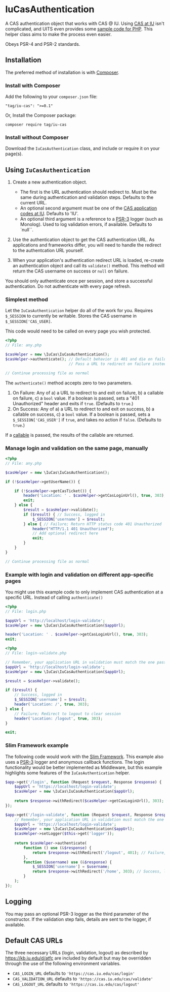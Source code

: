 # IuCasAuthentication
A CAS authentication object that works with CAS @ IU. Using [CAS at IU](https://kb.iu.edu/d/atfc) isn't complicated, and UITS even provides some [sample code for PHP](https://kb.iu.edu/d/bfru). This helper class aims to make the process even easier.

Obeys PSR-4 and PSR-2 standards.

## Installation

The preferred method of installation is with [Composer](https://getcomposer.org).

### Install with Composer
Add the following to your `composer.json` file:
```
"tag/iu-cas": ">=0.1"
```

Or, Install the Composer package:
```
composer require tag/iu-cas
```

### Install without Composer

Download the `IuCasAuthentication` class, and include or require it on your page(s).

## Using `IuCasAuthentication`

1. Create a new authentication object.

   * The first is the URL authentication should redirect to. Must be the same during authentication and validation steps. Defaults to the current URL.
   * An optional second argument must be one of the [CAS application codes at IU](https://kb.iu.edu/d/alqm). Defaults to 'IU'.
   * An optional third argument is a reference to a [PSR-3][psr3] logger (such as Monolog). Used to log validation errors, if available. Defaults to `null``.

2. Use the authentication object to get the CAS authentication URL. As applications and frameworks differ, you will need to handle the redirect to the authentcation URL yourself.

3. When your application's authentication redirect URL is loaded, re-create an authentication object and call its `validate()` method. This method will return the CAS username on success or `null` on failure.

You should only authenticate once per session, and store a successful authentication. Do not authenticate with every page refresh.

[psr3]: https://www.php-fig.org/psr/psr-3/

### Simplest method
Let the `IuCasAuthentication` helper do all of the work for you. Requires `$_SESSION` to currently be writable. Stores the CAS username in `$_SESSION['CAS_USER]`.

This code would need to be called on every page you wish protected.

```php
<?php
// File: any.php

$casHelper = new \IuCas\IuCasAuthentication();
$casHelper->authenticate(); // Default behavior is 401 and die on failure.
                            // Pass a URL to redirect on failure insteead; see documentation for other options

// Continue processing file as normal
```

The `authenticate()` method accepts zero to two parameters.

1. On Failure: Any of a) a URL to redirect to and exit on failure, b) a callable on failure, c) a `bool` value. If a boolean is passed, sets a "401 Unauthorized" header and exits if `true`. (Defaults to `true`.)
2. On Success: Any of a) a URL to redirect to and exit on success, b) a callable on success, c) a `bool` value. If a boolean is passed, sets a `$_SESSION['CAS_USER']` if `true`, and takes no action if `false`. (Defaults to `true`.)

If a [callable](http://php.net/manual/en/language.types.callable.php) is passed, the results of the callable are returned.

### Manage login and validation on the same page, manually

```php
<?php
// File: any.php

$casHelper = new \IuCas\IuCasAuthentication();

if (!$casHelper->getUserName()) {

    if (!$casHelper->getCasTicket()) {
        header('Location: ' . $casHelper->getCasLoginUrl(), true, 303);
        exit;
    } else {
        $result = $casHelper->validate();
        if ($result) { // Success, logged in
            $_SESSION['username'] = $result;
        } else { // Failure; Return HTTP status code 401 Unauthorized
            header("HTTP/1.1 401 Unauthorized");
            // Add optional redirect here
            exit;
        }
    }
}

// Continue processing file as normal
```

### Example with login and validation on different app-specific pages

You might use this example code to only implement CAS authentication at a specific URL. Instead of calling `authenticate()`

```php
<?php
// File: login.php

$appUrl = 'http://localhost/login-validate';
$casHelper = new \IuCas\IuCasAuthentication($appUrl);

header('Location: ' . $casHelper->getCasLoginUrl(), true, 303);
exit;
```

```php
<?php
// File: login-validate.php

// Remember, your application URL in validation must match the one passed in the authentication step
$appUrl = 'http://localhost/login-validate';
$casHelper = new \IuCas\IuCasAuthentication($appUrl);

$result = $casHelper->validate();

if ($result) {
    // Success, logged in
    $_SESSION['username'] = $result;
    header('Location: /', true, 303);
} else {
    // Failure; Redirect to logout to clear session
    header('Location: /logout', true, 303);
}

exit;
```



### Slim Framework example

The following code would work with the [Slim Framework](http://www.slimframework.com). This example also uses a [PSR-3][psr3] logger and anonymous callback functions. The login functionality would be better implemented as Middleware, but this example highlights some features of the `IuCasAuthentication` helper.

```php
$app->get('/login', function (Request $request, Response $response) {
    $appUrl = 'https://localhost/login-validate';
    $casHelper = new \IuCas\IuCasAuthentication($appUrl);
    
    return $response->withRedirect($casHelper->getCasLoginUrl(), 303);
});

$app->get('/login-validate', function (Request $request, Response $response) {
    // Remember, your application URL in validation must match the one passed in the authentication step
    $appUrl = 'https://localhost/login-validate';
    $casHelper = new \IuCas\IuCasAuthentication($appUrl);
    $casHelper->setLogger($this->get('logger'));
    
    return $casHelper->authenticate(
        function () use (&$response) {
            return $response->withRedirect('/logout', 401); // Failure, go to page that doesn't require authentication
        },
        function ($username) use (&$response) {
            $_SESSION['username'] = $username;
            return $response->withRedirect('/home', 303); // Success, logged in
        }
    );
});

```

## Logging

You may pass an optional PSR-3 logger as the third parameter of the constructor. If the validation step fails, details are sent to the logger, if available.

## Default CAS URLs

The three necessary URLs (login, validation, logout) as described by https://kb.iu.edu/d/atfc are included by default
but may be overridden through the use of the following environment variables.

* `CAS_LOGIN_URL` defaults to `'https://cas.iu.edu/cas/login'`
* `CAS_VALIDATION_URL` defaults to `'https://cas.iu.edu/cas/validate'`
* `CAS_LOGOUT_URL` defaults to `'https://cas.iu.edu/cas/logout'`
